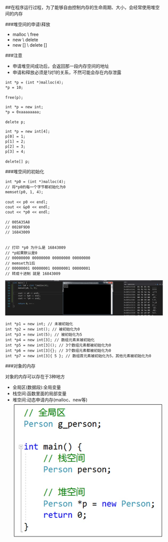 ##在程序运行过程，为了能够自由控制内存的生命周期、大小，会经常使用堆空间的内存

###堆空间的申请\释放 
- malloc \ free 
- new \ delete
- new [] \ delete []

###注意 
- 申请堆空间成功后，会返回那一段内存空间的地址 
- 申请和释放必须是1对1的关系，不然可能会存在内存泄露


```
int *p = (int *)malloc(4);
*p = 10;

free(p);
```

```
int *p = new int;
*p = 0xaaaaaaaa;

delete p;
```


```
int *p = new int[4];
p[0] = 1;
p[1] = 2;
p[2] = 3;
p[3] = 4;

delete[] p;
```

###堆空间的初始化
```
int *p0 = (int *)malloc(4);
// 将*p0的每一个字节都初始化为0
memset(p0, 1, 4);

cout << p0 << endl;
cout << &p0 << endl;
cout << *p0 << endl;

// 005A35A8
// 0028F9D0
// 16843009


// 打印 *p0 为什么是 16843009
// *p如果默认是0
// 00000000 00000000 00000000 00000000
// memset为1后
// 00000001 00000001 00000001 00000001
// 转成十进制 就是 16843009
```

![](Xnip2022-04-08_11-56-10.jpg)

```
int *p1 = new int; // 未被初始化
int *p2 = new int(); // 被初始化为0
int *p3 = new int(5); // 被初始化为5
int *p4 = new int[3]; // 数组元素末被初始化
int *p5 = new int[3](); // 3个数组元素都被初始化为0
int *p6 = new int[3]{}; // 3个数组元素都被初始化为0
int *p7 = new int[3]{ 5 }; // 数组首元素被初始化为5，其他元素被初始化为0
```

###对象的内存

对象的内存可以存在于3种地方 
- 全局区(数据段):全局变量 
- 栈空间:函数里面的局部变量 
- 堆空间:动态申请内存(malloc、new等)
![](Xnip2022-04-08_17-03-55.jpg)